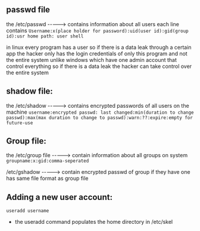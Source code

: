 ## passwd file

the /etc/passwd -----> contains information about all users each line contains ``Username:x(place holder for password):uid(user id):gid(group id):usr home path: user shell``

in linux every program has a user so if there is a data leak through a certain app the hacker only has the login credentials of only this program and not the entire system unlike windows which have one admin account that control everything so if there is a data leak the hacker can take control over the entire system

## shadow file:
the /etc/shadow -----> contains encrypted passwords of all users on the machine
``username:encrypted passwd: last changed:min(duration to change passwd):max(max duration to change to passwd):warn:??:expire:empty for future-use``

## Group file:

the /etc/group file -----> contain information about all groups on system
``groupname:x:gid:comma-seperated``

/etc/gshadow -----> contain encrypted passwd of group if they have one has same file format as group file

## Adding a new user account:
``useradd username``
- the useradd command populates the home directory in /etc/skel






